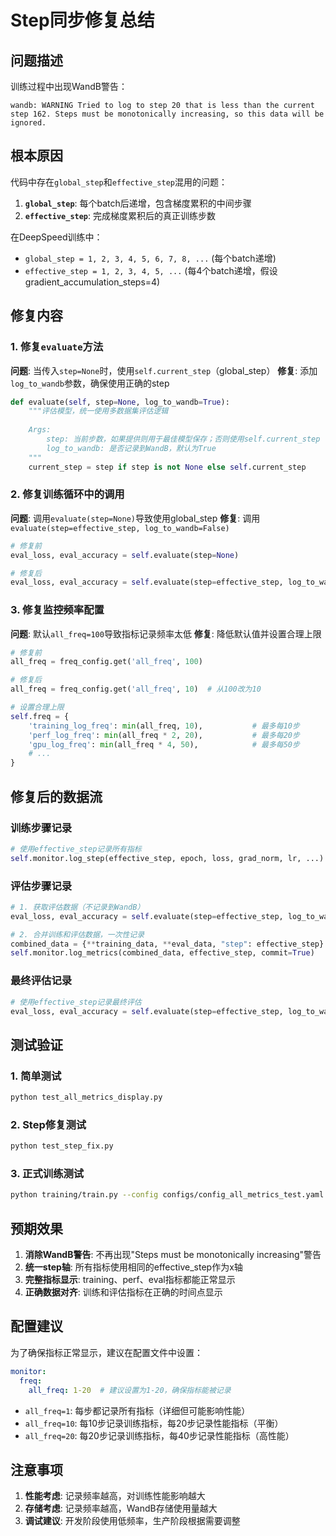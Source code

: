 # Step同步修复总结

## 问题描述
训练过程中出现WandB警告：
```
wandb: WARNING Tried to log to step 20 that is less than the current step 162. Steps must be monotonically increasing, so this data will be ignored.
```

## 根本原因
代码中存在`global_step`和`effective_step`混用的问题：

1. **`global_step`**: 每个batch后递增，包含梯度累积的中间步骤
2. **`effective_step`**: 完成梯度累积后的真正训练步数

在DeepSpeed训练中：
- `global_step = 1, 2, 3, 4, 5, 6, 7, 8, ...` (每个batch递增)
- `effective_step = 1, 2, 3, 4, 5, ...` (每4个batch递增，假设gradient_accumulation_steps=4)

## 修复内容

### 1. 修复`evaluate`方法
**问题**: 当传入`step=None`时，使用`self.current_step`（global_step）
**修复**: 添加`log_to_wandb`参数，确保使用正确的step

```python
def evaluate(self, step=None, log_to_wandb=True):
    """评估模型，统一使用多数据集评估逻辑
    
    Args:
        step: 当前步数，如果提供则用于最佳模型保存；否则使用self.current_step
        log_to_wandb: 是否记录到WandB，默认为True
    """
    current_step = step if step is not None else self.current_step
```

### 2. 修复训练循环中的调用
**问题**: 调用`evaluate(step=None)`导致使用global_step
**修复**: 调用`evaluate(step=effective_step, log_to_wandb=False)`

```python
# 修复前
eval_loss, eval_accuracy = self.evaluate(step=None)

# 修复后  
eval_loss, eval_accuracy = self.evaluate(step=effective_step, log_to_wandb=False)
```

### 3. 修复监控频率配置
**问题**: 默认`all_freq=100`导致指标记录频率太低
**修复**: 降低默认值并设置合理上限

```python
# 修复前
all_freq = freq_config.get('all_freq', 100)

# 修复后
all_freq = freq_config.get('all_freq', 10)  # 从100改为10

# 设置合理上限
self.freq = {
    'training_log_freq': min(all_freq, 10),           # 最多每10步
    'perf_log_freq': min(all_freq * 2, 20),           # 最多每20步
    'gpu_log_freq': min(all_freq * 4, 50),            # 最多每50步
    # ...
}
```

## 修复后的数据流

### 训练步骤记录
```python
# 使用effective_step记录所有指标
self.monitor.log_step(effective_step, epoch, loss, grad_norm, lr, ...)
```

### 评估步骤记录
```python
# 1. 获取评估数据（不记录到WandB）
eval_loss, eval_accuracy = self.evaluate(step=effective_step, log_to_wandb=False)

# 2. 合并训练和评估数据，一次性记录
combined_data = {**training_data, **eval_data, "step": effective_step}
self.monitor.log_metrics(combined_data, effective_step, commit=True)
```

### 最终评估记录
```python
# 使用effective_step记录最终评估
eval_loss, eval_accuracy = self.evaluate(step=effective_step, log_to_wandb=True)
```

## 测试验证

### 1. 简单测试
```bash
python test_all_metrics_display.py
```

### 2. Step修复测试
```bash
python test_step_fix.py
```

### 3. 正式训练测试
```bash
python training/train.py --config configs/config_all_metrics_test.yaml
```

## 预期效果

1. **消除WandB警告**: 不再出现"Steps must be monotonically increasing"警告
2. **统一step轴**: 所有指标使用相同的effective_step作为x轴
3. **完整指标显示**: training、perf、eval指标都能正常显示
4. **正确数据对齐**: 训练和评估指标在正确的时间点显示

## 配置建议

为了确保指标正常显示，建议在配置文件中设置：

```yaml
monitor:
  freq:
    all_freq: 1-20  # 建议设置为1-20，确保指标能被记录
```

- `all_freq=1`: 每步都记录所有指标（详细但可能影响性能）
- `all_freq=10`: 每10步记录训练指标，每20步记录性能指标（平衡）
- `all_freq=20`: 每20步记录训练指标，每40步记录性能指标（高性能）

## 注意事项

1. **性能考虑**: 记录频率越高，对训练性能影响越大
2. **存储考虑**: 记录频率越高，WandB存储使用量越大
3. **调试建议**: 开发阶段使用低频率，生产阶段根据需要调整 